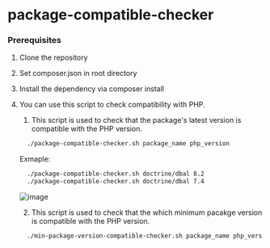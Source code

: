 # package-compatible-checker

### Prerequisites
1. Clone the repository
   
2. Set composer.json in root directory

2. Install the dependency via composer install

3. You can use this script to check compatibility with PHP.

   1. This script is used to check that the package's latest version is compatible with the PHP version.
   ```sh
     ./package-compatible-checker.sh package_name php_version
   ```

   Exmaple:      
   ```sh
     ./package-compatible-checker.sh doctrine/dbal 8.2
     ./package-compatible-checker.sh doctrine/dbal 7.4
   ```

   ![image](https://github.com/jay-biztech/package-compatible-checker/assets/74171859/7b56b59e-87e4-4ab3-9b0b-4a3eb096c1c1)


   2. This script is used to check that the which minimum pacakge version is compatible with the PHP version.
   ```sh
     ./min-package-version-compatible-checker.sh package_name php_version
   ```

   
